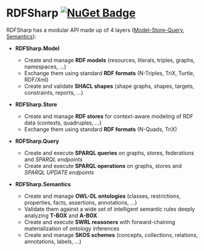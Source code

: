 # RDFSharp [![NuGet Badge](https://buildstats.info/nuget/RDFSharp)](https://www.nuget.org/packages/RDFSharp)

RDFSharp has a modular API made up of 4 layers ([Model-Store-Query](https://github.com/mdesalvo/RDFSharp/releases/download/v2.25.0/RDFSharp-2.25.0.pdf), [Semantics](https://github.com/mdesalvo/RDFSharp/releases/download/v2.25.0/RDFSharp.Semantics-2.25.0.pdf)): 

<ul>
    <li><b>RDFSharp.Model</b></li> 
    <ul>
        <li>Create and manage <b>RDF models</b> (resources, literals, triples, graphs, namespaces, ...)</li>
        <li>Exchange them using standard <b>RDF formats</b> (N-Triples, TriX, Turtle, RDF/Xml)</li>
        <li>Create and validate <b>SHACL shapes</b> (shape graphs, shapes, targets, constraints, reports, ...)</b></li>
    </ul>
</ul>
<ul>
    <li><b>RDFSharp.Store</b></li> 
    <ul>
        <li>Create and manage <b>RDF stores</b> for context-aware modeling of RDF data (contexts, quadruples, ...)</li>
        <li>Exchange them using standard <b>RDF formats</b> (N-Quads, TriX)</li>
    </ul>
</ul>
<ul>
    <li><b>RDFSharp.Query</b></li> 
    <ul>
        <li>Create and execute <b>SPARQL queries</b> on graphs, stores, federations and <i>SPARQL endpoints</i></li>
        <li>Create and execute <b>SPARQL operations</b> on graphs, stores and <i>SPARQL UPDATE endpoints</i></li>
    </ul>
</ul>
<ul>
    <li><b>RDFSharp.Semantics</b></li> 
    <ul>
        <li>Create and manage <b>OWL-DL ontologies</b> (classes, restrictions, properties, facts, assertions, annotations, ...)</li>
        <li>Validate them against a wide set of intelligent semantic rules deeply analyzing <b>T-BOX</b> and <b>A-BOX</b></li>
        <li>Create and execute <b>SWRL reasoners</b> with forward-chaining materialization of ontology inferences</li>
        <li>Create and manage <b>SKOS schemes</b> (concepts, collections, relations, annotations, labels, ...)</li>
    </ul>
</ul>
